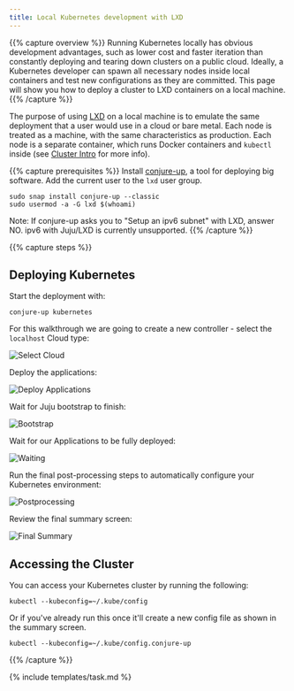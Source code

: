 ```yaml
---
title: Local Kubernetes development with LXD
---
```


{{% capture overview %}}
Running Kubernetes locally has obvious development advantages, such as lower cost and faster iteration than constantly deploying and tearing down clusters on a public cloud. Ideally, a Kubernetes developer can spawn all necessary nodes inside local containers and test new configurations as they are committed. This page will show you how to deploy a cluster to LXD containers on a local machine.
{{% /capture %}}

The purpose of using [LXD](https://linuxcontainers.org/lxd/) on a local machine is to emulate the same deployment that a user would use in a cloud or bare metal. Each node is treated as a machine, with the same characteristics as production. Each node is a separate container, which runs Docker containers and `kubectl` inside (see [Cluster Intro](/docs/tutorials/kubernetes-basics/cluster-intro/) for more info).

{{% capture prerequisites %}}
Install [conjure-up](http://conjure-up.io/), a tool for deploying big software.
Add the current user to the `lxd` user group.
    
```
sudo snap install conjure-up --classic
sudo usermod -a -G lxd $(whoami)
```

Note: If conjure-up asks you to "Setup an ipv6 subnet" with LXD, answer NO. ipv6 with Juju/LXD is currently unsupported.
{{% /capture %}}

{{% capture steps %}}
## Deploying Kubernetes

Start the deployment with:

    conjure-up kubernetes

For this walkthrough we are going to create a new controller - select the `localhost` Cloud type:

![Select Cloud](/images/docs/ubuntu/00-select-cloud.png)

Deploy the applications:

![Deploy Applications](/images/docs/ubuntu/01-deploy.png)

Wait for Juju bootstrap to finish:

![Bootstrap](/images/docs/ubuntu/02-bootstrap.png)

Wait for our Applications to be fully deployed:

![Waiting](/images/docs/ubuntu/03-waiting.png)

Run the final post-processing steps to automatically configure your Kubernetes environment:

![Postprocessing](/images/docs/ubuntu/04-postprocessing.png)

Review the final summary screen:

![Final Summary](/images/docs/ubuntu/05-final-summary.png)

## Accessing the Cluster 

You can access your Kubernetes cluster by running the following:
    
    
    kubectl --kubeconfig=~/.kube/config
    

Or if you've already run this once it'll create a new config file as shown in the summary screen.
    
    
    kubectl --kubeconfig=~/.kube/config.conjure-up
    
{{% /capture %}}

{% include templates/task.md %}

